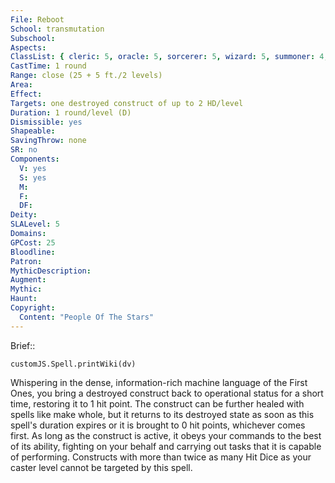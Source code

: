 ```yaml
---
File: Reboot
School: transmutation
Subschool: 
Aspects: 
ClassList: { cleric: 5, oracle: 5, sorcerer: 5, wizard: 5, summoner: 4, unchained summoner: 4, witch: 5 }
CastTime: 1 round
Range: close (25 + 5 ft./2 levels)
Area: 
Effect: 
Targets: one destroyed construct of up to 2 HD/level
Duration: 1 round/level (D)
Dismissible: yes
Shapeable: 
SavingThrow: none
SR: no
Components:
  V: yes
  S: yes
  M: 
  F: 
  DF: 
Deity: 
SLALevel: 5
Domains: 
GPCost: 25
Bloodline: 
Patron: 
MythicDescription: 
Augment: 
Mythic: 
Haunt: 
Copyright:
  Content: "People Of The Stars"
---
```

Brief:: 

```dataviewjs
customJS.Spell.printWiki(dv)
```

Whispering in the dense, information-rich machine language of the First Ones, you bring a destroyed construct back to operational status for a short time, restoring it to 1 hit point. The construct can be further healed with spells like make whole, but it returns to its destroyed state as soon as this spell's duration expires or it is brought to 0 hit points, whichever comes first. As long as the construct is active, it obeys your commands to the best of its ability, fighting on your behalf and carrying out tasks that it is capable of performing.  Constructs with more than twice as many Hit Dice as your caster level cannot be targeted by this spell.

